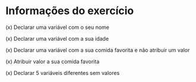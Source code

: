 # Informações do exercício

(x) Declarar uma variável com o seu nome

(x) Declarar uma variável com a sua idade

(x) Declarar uma variável com a sua comida favorita e não atribuir um valor

(x) Atribuir valor a sua comida favorita

(x) Declarar 5 variáveis diferentes sem valores
